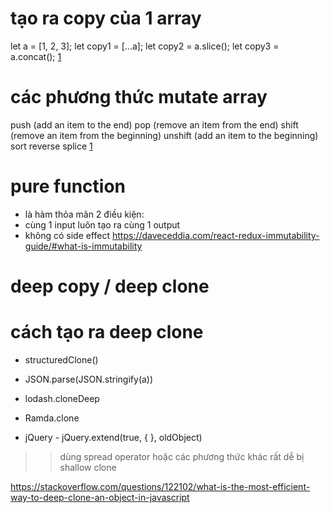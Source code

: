 

# tạo ra copy của 1 array

let a = [1, 2, 3];
let copy1 = [...a];
let copy2 = a.slice();
let copy3 = a.concat();
[1](https://daveceddia.com/react-redux-immutability-guide/#what-is-immutability)

# các phương thức mutate array

push (add an item to the end)
pop (remove an item from the end)
shift (remove an item from the beginning)
unshift (add an item to the beginning)
sort
reverse
splice
[1](https://daveceddia.com/react-redux-immutability-guide/#what-is-immutability)

# pure function
- là hàm thỏa mãn 2 điều kiện:
- cùng 1 input luôn tạo ra cùng 1 output
- không có side effect
https://daveceddia.com/react-redux-immutability-guide/#what-is-immutability


# deep copy / deep clone

# cách tạo ra deep clone
- structuredClone()
- JSON.parse(JSON.stringify(a))

- lodash.cloneDeep
- Ramda.clone   
- jQuery - jQuery.extend(true, { }, oldObject)

 >> dùng spread operator hoặc các phương thức khác rất dễ bị shallow clone 

https://stackoverflow.com/questions/122102/what-is-the-most-efficient-way-to-deep-clone-an-object-in-javascript
